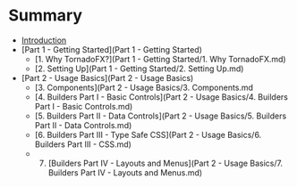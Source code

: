 # Summary

* [Introduction](README.md)
* [Part 1 - Getting Started](Part 1 - Getting Started)
   * [1. Why TornadoFX?](Part 1 - Getting Started/1. Why TornadoFX.md)
   * [2. Setting Up](Part 1 - Getting Started/2. Setting Up.md)
* [Part 2 - Usage Basics](Part 2 - Usage Basics)
  * [3. Components](Part 2 - Usage Basics/3. Components.md
  * [4. Builders Part I - Basic Controls](Part 2 - Usage Basics/4. Builders Part I - Basic Controls.md)
  * [5. Builders Part II - Data Controls](Part 2 - Usage Basics/5. Builders Part II - Data Controls.md)
  * [6. Builders Part III - Type Safe CSS](Part 2 - Usage Basics/6. Builders Part III - CSS.md)
  * 7. [Builders Part IV - Layouts and Menus](Part 2 - Usage Basics/7. Builders Part IV - Layouts and Menus.md)
